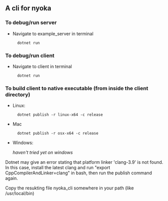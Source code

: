 ## A cli for nyoka

### To debug/run server

* Navigate to example_server in terminal
    
        dotnet run

### To debug/run client

* Navigate to client in terminal

        dotnet run

### To build client to native executable (from inside the client directory)

* Linux:
    
		dotnet publish -r linux-x64 -c release
		
* Mac

        dotnet publish -r osx-x64 -c release

* Windows:
            
    <i>haven't tried yet on windows</i>
    
Dotnet may give an error stating that platform linker 'clang-3.9' is not found. In this case, install the latest clang and run "export CppCompilerAndLinker=clang" in bash, then run the publish command again.

Copy the resukting file nyoka_cli somewhere in your path (like /usr/local/bin)
    
